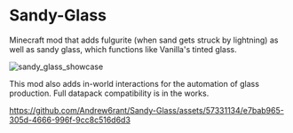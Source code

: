 # Sandy-Glass
Minecraft mod that adds fulgurite (when sand gets struck by lightning) as well as sandy glass, which functions like Vanilla's tinted glass.

![sandy_glass_showcase](https://github.com/Andrew6rant/Sandy-Glass/assets/57331134/9a3c3b8e-6b4d-4ec2-be23-70523a679086)

This mod also adds in-world interactions for the automation of glass production. Full datapack compatibility is in the works.

https://github.com/Andrew6rant/Sandy-Glass/assets/57331134/e7bab965-305d-4666-996f-9cc8c516d6d3
